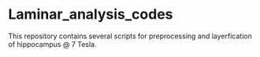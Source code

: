 # Laminar_analysis_codes
This repository contains several scripts for preprocessing and layerfication of hippocampus @ 7 Tesla. 
